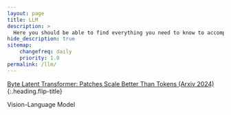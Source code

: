 ```yaml
---
layout: page
title: LLM
description: >
  Here you should be able to find everything you need to know to accomplish the most common tasks when blogging with Hydejack.
hide_description: true
sitemap:
    changefreq: daily
    priority: 1.0
permalink: /llm/
---
```


[Byte Latent Transformer: Patches Scale Better Than Tokens (Arxiv 2024)]{:.heading.flip-title}

Vision-Language Model

[Byte Latent Transformer: Patches Scale Better Than Tokens (Arxiv 2024)]: /llm/2025-02-22-BLT